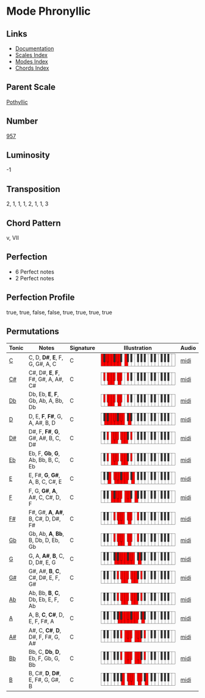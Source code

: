 # Mode Phronyllic

## Links

- [Documentation](README.md)
- [Scales Index](Scales.md)
- [Modes Index](Modes.md)
- [Chords Index](Chords.md)

## Parent Scale

[Pothyllic](ScalePothyllic.md)

## Number

[957](https://ianring.com/musictheory/scales/957)

## Luminosity

-1

## Transposition

2, 1, 1, 1, 2, 1, 1, 3

## Chord Pattern

v, VII

## Perfection

- 6 Perfect notes
- 2 Perfect notes

## Perfection Profile

true, true, false, false, true, true, true, true

## Permutations

| Tonic | Notes | Signature | Illustration | Audio |
|-------|-------|-----------|--------------|-------|
| [C](ModeCNaturalPhronyllic.md) | C, D, **D#**, **E**, F, G, G#, A, C | C | ![CNaturalPhronyllic](ModeCNaturalPhronyllic.png) | [midi](https://github.com/edipermadi/music/blob/main/docs/ModeCNaturalPhronyllic.mid?raw=true) |
| [C#](ModeCSharpPhronyllic.md) | C#, D#, **E**, **F**, F#, G#, A, A#, C# | C | ![CSharpPhronyllic](ModeCSharpPhronyllic.png) | [midi](https://github.com/edipermadi/music/blob/main/docs/ModeCSharpPhronyllic.mid?raw=true) |
| [Db](ModeDFlatPhronyllic.md) | Db, Eb, **E**, **F**, Gb, Ab, A, Bb, Db | C | ![DFlatPhronyllic](ModeDFlatPhronyllic.png) | [midi](https://github.com/edipermadi/music/blob/main/docs/ModeDFlatPhronyllic.mid?raw=true) |
| [D](ModeDNaturalPhronyllic.md) | D, E, **F**, **F#**, G, A, A#, B, D | C | ![DNaturalPhronyllic](ModeDNaturalPhronyllic.png) | [midi](https://github.com/edipermadi/music/blob/main/docs/ModeDNaturalPhronyllic.mid?raw=true) |
| [D#](ModeDSharpPhronyllic.md) | D#, F, **F#**, **G**, G#, A#, B, C, D# | C | ![DSharpPhronyllic](ModeDSharpPhronyllic.png) | [midi](https://github.com/edipermadi/music/blob/main/docs/ModeDSharpPhronyllic.mid?raw=true) |
| [Eb](ModeEFlatPhronyllic.md) | Eb, F, **Gb**, **G**, Ab, Bb, B, C, Eb | C | ![EFlatPhronyllic](ModeEFlatPhronyllic.png) | [midi](https://github.com/edipermadi/music/blob/main/docs/ModeEFlatPhronyllic.mid?raw=true) |
| [E](ModeENaturalPhronyllic.md) | E, F#, **G**, **G#**, A, B, C, C#, E | C | ![ENaturalPhronyllic](ModeENaturalPhronyllic.png) | [midi](https://github.com/edipermadi/music/blob/main/docs/ModeENaturalPhronyllic.mid?raw=true) |
| [F](ModeFNaturalPhronyllic.md) | F, G, **G#**, **A**, A#, C, C#, D, F | C | ![FNaturalPhronyllic](ModeFNaturalPhronyllic.png) | [midi](https://github.com/edipermadi/music/blob/main/docs/ModeFNaturalPhronyllic.mid?raw=true) |
| [F#](ModeFSharpPhronyllic.md) | F#, G#, **A**, **A#**, B, C#, D, D#, F# | C | ![FSharpPhronyllic](ModeFSharpPhronyllic.png) | [midi](https://github.com/edipermadi/music/blob/main/docs/ModeFSharpPhronyllic.mid?raw=true) |
| [Gb](ModeGFlatPhronyllic.md) | Gb, Ab, **A**, **Bb**, B, Db, D, Eb, Gb | C | ![GFlatPhronyllic](ModeGFlatPhronyllic.png) | [midi](https://github.com/edipermadi/music/blob/main/docs/ModeGFlatPhronyllic.mid?raw=true) |
| [G](ModeGNaturalPhronyllic.md) | G, A, **A#**, **B**, C, D, D#, E, G | C | ![GNaturalPhronyllic](ModeGNaturalPhronyllic.png) | [midi](https://github.com/edipermadi/music/blob/main/docs/ModeGNaturalPhronyllic.mid?raw=true) |
| [G#](ModeGSharpPhronyllic.md) | G#, A#, **B**, **C**, C#, D#, E, F, G# | C | ![GSharpPhronyllic](ModeGSharpPhronyllic.png) | [midi](https://github.com/edipermadi/music/blob/main/docs/ModeGSharpPhronyllic.mid?raw=true) |
| [Ab](ModeAFlatPhronyllic.md) | Ab, Bb, **B**, **C**, Db, Eb, E, F, Ab | C | ![AFlatPhronyllic](ModeAFlatPhronyllic.png) | [midi](https://github.com/edipermadi/music/blob/main/docs/ModeAFlatPhronyllic.mid?raw=true) |
| [A](ModeANaturalPhronyllic.md) | A, B, **C**, **C#**, D, E, F, F#, A | C | ![ANaturalPhronyllic](ModeANaturalPhronyllic.png) | [midi](https://github.com/edipermadi/music/blob/main/docs/ModeANaturalPhronyllic.mid?raw=true) |
| [A#](ModeASharpPhronyllic.md) | A#, C, **C#**, **D**, D#, F, F#, G, A# | C | ![ASharpPhronyllic](ModeASharpPhronyllic.png) | [midi](https://github.com/edipermadi/music/blob/main/docs/ModeASharpPhronyllic.mid?raw=true) |
| [Bb](ModeBFlatPhronyllic.md) | Bb, C, **Db**, **D**, Eb, F, Gb, G, Bb | C | ![BFlatPhronyllic](ModeBFlatPhronyllic.png) | [midi](https://github.com/edipermadi/music/blob/main/docs/ModeBFlatPhronyllic.mid?raw=true) |
| [B](ModeBNaturalPhronyllic.md) | B, C#, **D**, **D#**, E, F#, G, G#, B | C | ![BNaturalPhronyllic](ModeBNaturalPhronyllic.png) | [midi](https://github.com/edipermadi/music/blob/main/docs/ModeBNaturalPhronyllic.mid?raw=true) |
